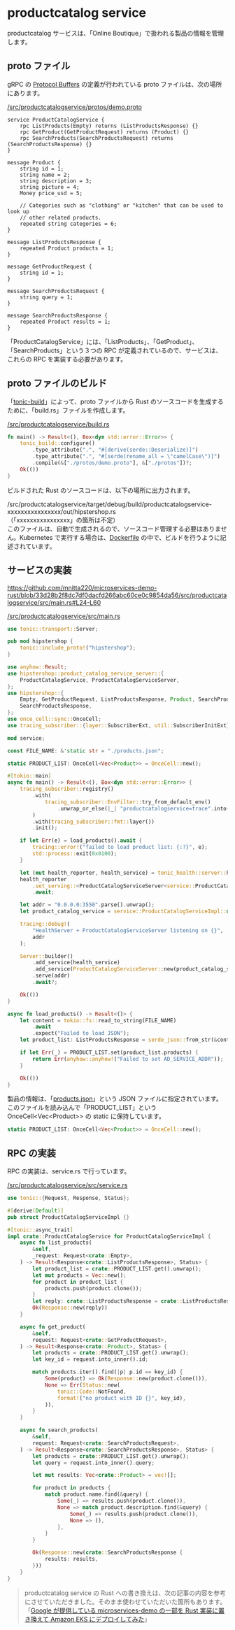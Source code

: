 # productcatalog service

productcatalog サービスは、「Online Boutique」で扱われる製品の情報を管理します。

## proto ファイル

gRPC の [Protocol Buffers](https://protobuf.dev/) の定義が行われている proto ファイルは、次の場所にあります。

[/src/productcatalogservice/protos/demo.proto](/src/productcatalogservice/protos/demo.proto)

```
service ProductCatalogService {
    rpc ListProducts(Empty) returns (ListProductsResponse) {}
    rpc GetProduct(GetProductRequest) returns (Product) {}
    rpc SearchProducts(SearchProductsRequest) returns (SearchProductsResponse) {}
}

message Product {
    string id = 1;
    string name = 2;
    string description = 3;
    string picture = 4;
    Money price_usd = 5;

    // Categories such as "clothing" or "kitchen" that can be used to look up
    // other related products.
    repeated string categories = 6;
}

message ListProductsResponse {
    repeated Product products = 1;
}

message GetProductRequest {
    string id = 1;
}

message SearchProductsRequest {
    string query = 1;
}

message SearchProductsResponse {
    repeated Product results = 1;
}
```

「ProductCatalogService」には、「ListProducts」、「GetProduct」、「SearchProducts」という３つの RPC が定義されているので、サービスは、これらの RPC を実装する必要があります。

## proto ファイルのビルド

「[tonic-build](https://github.com/hyperium/tonic/tree/master/tonic-build)」によって、proto ファイルから Rust のソースコードを生成するために、「build.rs」ファイルを作成します。

[/src/productcatalogservice/build.rs](/src/productcatalogservice/build.rs)

```rust
fn main() -> Result<(), Box<dyn std::error::Error>> {
    tonic_build::configure()
        .type_attribute(".", "#[derive(serde::Deserialize)]")
        .type_attribute(".", "#[serde(rename_all = \"camelCase\")]")
        .compile(&["./protos/demo.proto"], &["./protos"])?;
    Ok(())
}
```

ビルドされた Rust のソースコードは、以下の場所に出力されます。

/src/productcatalogservice/target/debug/build/productcatalogservice-xxxxxxxxxxxxxxxx/out/hipstershop.rs  
（「xxxxxxxxxxxxxxxx」の箇所は不定）  
このファイルは、自動で生成されるので、ソースコード管理する必要はありません。Kubernetes で実行する場合は、[Dockerfile](/src/productcatalogservice/Dockerfile) の中で、ビルドを行うように記述されています。

## サービスの実装

https://github.com/mnitta220/microservices-demo-rust/blob/33d28b2f8dc7df0dacfd266abc60ce0c9854da56/src/productcatalogservice/src/main.rs#L24-L60

[/src/productcatalogservice/src/main.rs](/src/productcatalogservice/src/main.rs)

```rust
use tonic::transport::Server;

pub mod hipstershop {
    tonic::include_proto!("hipstershop");
}

use anyhow::Result;
use hipstershop::product_catalog_service_server::{
    ProductCatalogService, ProductCatalogServiceServer,
};
use hipstershop::{
    Empty, GetProductRequest, ListProductsResponse, Product, SearchProductsRequest,
    SearchProductsResponse,
};
use once_cell::sync::OnceCell;
use tracing_subscriber::{layer::SubscriberExt, util::SubscriberInitExt};

mod service;

const FILE_NAME: &'static str = "./products.json";

static PRODUCT_LIST: OnceCell<Vec<Product>> = OnceCell::new();

#[tokio::main]
async fn main() -> Result<(), Box<dyn std::error::Error>> {
    tracing_subscriber::registry()
        .with(
            tracing_subscriber::EnvFilter::try_from_default_env()
                .unwrap_or_else(|_| "productcatalogservice=trace".into()),
        )
        .with(tracing_subscriber::fmt::layer())
        .init();

    if let Err(e) = load_products().await {
        tracing::error!("failed to load product list: {:?}", e);
        std::process::exit(0x0100);
    }

    let (mut health_reporter, health_service) = tonic_health::server::health_reporter();
    health_reporter
        .set_serving::<ProductCatalogServiceServer<service::ProductCatalogServiceImpl>>()
        .await;

    let addr = "0.0.0.0:3550".parse().unwrap();
    let product_catalog_service = service::ProductCatalogServiceImpl::default();

    tracing::debug!(
        "HealthServer + ProductCatalogServiceServer listening on {}",
        addr
    );

    Server::builder()
        .add_service(health_service)
        .add_service(ProductCatalogServiceServer::new(product_catalog_service))
        .serve(addr)
        .await?;

    Ok(())
}

async fn load_products() -> Result<()> {
    let content = tokio::fs::read_to_string(FILE_NAME)
        .await
        .expect("Failed to load JSON");
    let product_list: ListProductsResponse = serde_json::from_str(&content).unwrap();

    if let Err(_) = PRODUCT_LIST.set(product_list.products) {
        return Err(anyhow::anyhow!("Failed to set AD_SERVICE_ADDR"));
    }

    Ok(())
}
```

製品の情報は、「[products.json](/src/productcatalogservice/products.json)」という JSON ファイルに指定されています。このファイルを読み込んで「PRODUCT_LIST」という OnceCell&lt;Vec&lt;Product&gt;&gt; の static に保持しています。

```rust
static PRODUCT_LIST: OnceCell<Vec<Product>> = OnceCell::new();
```

## RPC の実装

RPC の実装は、service.rs で行っています。

[/src/productcatalogservice/src/service.rs](/src/productcatalogservice/src/service.rs)

```rust
use tonic::{Request, Response, Status};

#[derive(Default)]
pub struct ProductCatalogServiceImpl {}

#[tonic::async_trait]
impl crate::ProductCatalogService for ProductCatalogServiceImpl {
    async fn list_products(
        &self,
        _request: Request<crate::Empty>,
    ) -> Result<Response<crate::ListProductsResponse>, Status> {
        let product_list = crate::PRODUCT_LIST.get().unwrap();
        let mut products = Vec::new();
        for product in product_list {
            products.push(product.clone());
        }
        let reply: crate::ListProductsResponse = crate::ListProductsResponse { products };
        Ok(Response::new(reply))
    }

    async fn get_product(
        &self,
        request: Request<crate::GetProductRequest>,
    ) -> Result<Response<crate::Product>, Status> {
        let products = crate::PRODUCT_LIST.get().unwrap();
        let key_id = request.into_inner().id;

        match products.iter().find(|p| p.id == key_id) {
            Some(product) => Ok(Response::new(product.clone())),
            None => Err(Status::new(
                tonic::Code::NotFound,
                format!("no product with ID {}", key_id),
            )),
        }
    }

    async fn search_products(
        &self,
        request: Request<crate::SearchProductsRequest>,
    ) -> Result<Response<crate::SearchProductsResponse>, Status> {
        let products = crate::PRODUCT_LIST.get().unwrap();
        let query = request.into_inner().query;

        let mut results: Vec<crate::Product> = vec![];

        for product in products {
            match product.name.find(&query) {
                Some(_) => results.push(product.clone()),
                None => match product.description.find(&query) {
                    Some(_) => results.push(product.clone()),
                    None => (),
                },
            }
        }

        Ok(Response::new(crate::SearchProductsResponse {
            results: results,
        }))
    }
}
```

> productcatalog service の Rust への書き換えは、次の記事の内容を参考にさせていただきました。そのまま使わせていただいた箇所もあります。<br>「[Google が提供している microservices-demo の一部を Rust 実装に置き換えて Amazon EKS にデプロイしてみた](https://tech.dentsusoken.com/entry/2023/12/22/Google%E3%81%8C%E6%8F%90%E4%BE%9B%E3%81%97%E3%81%A6%E3%81%84%E3%82%8Bmicroservices-demo%E3%81%AE%E4%B8%80%E9%83%A8%E3%82%92Rust%E5%AE%9F%E8%A3%85%E3%81%AB%E7%BD%AE%E3%81%8D%E6%8F%9B%E3%81%88%E3%81%A6Amazon_EK)」
